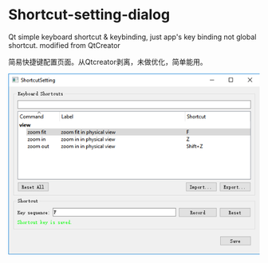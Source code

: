 # Shortcut-setting-dialog
Qt simple keyboard shortcut &amp; keybinding, just app's key binding not global shortcut. modified from QtCreator

简易快捷键配置页面。从Qtcreator剥离，未做优化，简单能用。

 ![demo](https://github.com/dychenyi/Shortcut-setting-dialog/raw/master/demo.png)
